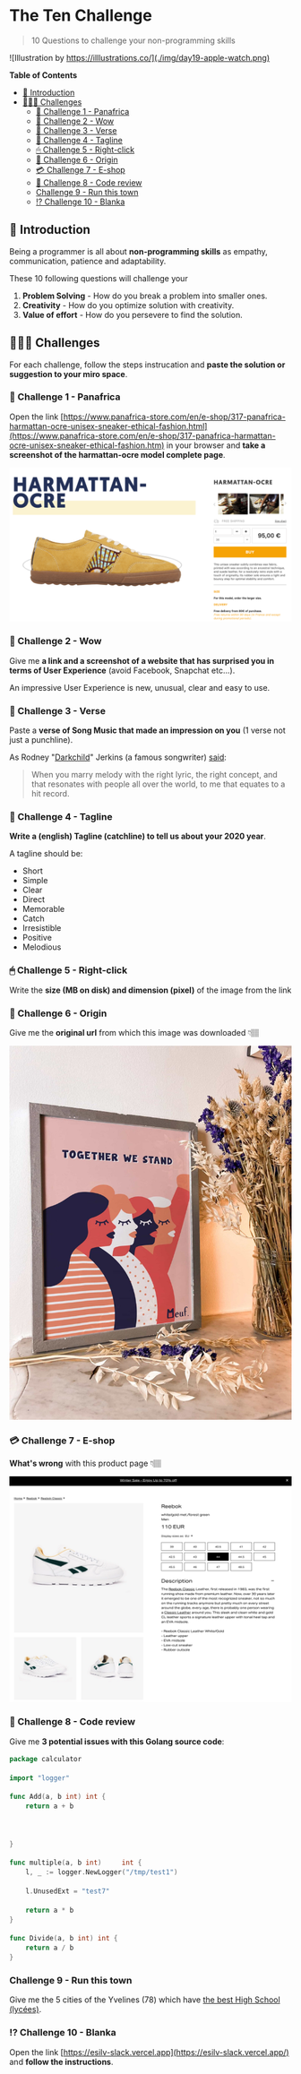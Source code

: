 # The Ten Challenge

> 10 Questions to challenge your non-programming skills

![Illustration by https://illlustrations.co/](./img/day19-apple-watch.png)

<!-- START doctoc generated TOC please keep comment here to allow auto update -->
<!-- DON'T EDIT THIS SECTION, INSTEAD RE-RUN doctoc TO UPDATE -->
**Table of Contents** 

- [🐣 Introduction](#-introduction)
- [👩🏽‍💻 Challenges](#%E2%80%8D-challenges)
  - [🥾 Challenge 1 - Panafrica](#%F0%9F%A5%BE-challenge-1---panafrica)
  - [📱 Challenge 2 - Wow](#-challenge-2---wow)
  - [🎸 Challenge 3 - Verse](#-challenge-3---verse)
  - [🎤 Challenge 4 - Tagline](#-challenge-4---tagline)
  - [🖱 Challenge 5 - Right-click](#%F0%9F%96%B1-challenge-5---right-click)
  - [🌄 Challenge 6 - Origin](#-challenge-6---origin)
  - [💳 Challenge 7 - E-shop](#-challenge-7---e-shop)
  - [📝 Challenge 8 - Code review](#-challenge-8---code-review)
  - [Challenge 9 - Run this town](#challenge-9---run-this-town)
  - [⁉️ Challenge 10 - Blanka](#-challenge-10---blanka)

<!-- END doctoc generated TOC please keep comment here to allow auto update -->

## 🐣 Introduction

Being a programmer is all about **non-programming skills** as empathy, communication, patience and adaptability.

These 10 following questions will challenge your

1. **Problem Solving** -  How do you break a problem into smaller ones.
2. **Creativity** - How do you optimize solution with creativity.
3. **Value of effort** - How do you persevere to find the solution.

## 👩🏽‍💻 Challenges

For each challenge, follow the steps instrucation and **paste the solution or suggestion to your miro space**.

### 🥾 Challenge 1 - Panafrica

Open the link [https://www.panafrica-store.com/en/e-shop/317-panafrica-harmattan-ocre-unisex-sneaker-ethical-fashion.html](https://www.panafrica-store.com/en/e-shop/317-panafrica-harmattan-ocre-unisex-sneaker-ethical-fashion.htm) in your browser and **take a screenshot of the harmattan-ocre model complete page**.

![Challenge 6](./img/harmattan-ocre.png)


### 📱 Challenge 2 - Wow

Give me **a link and a screenshot of a website that has surprised you in terms of User Experience** (avoid Facebook, Snapchat etc...).

An impressive User Experience is new, unusual, clear and easy to use.

### 🎸 Challenge 3 - Verse

Paste a **verse of Song Music that made an impression on you** (1 verse not just a punchline).

As Rodney "[Darkchild](https://www.instagram.com/rodneyjerkins/)" Jerkins (a famous songwriter) [said](https://www.redbull.com/int-en/jetta-and-darkchild-explain-how-to-write-a-pop-banger):

> When you marry melody with the right lyric, the right concept, and that resonates with people all over the world, to me that equates to a hit record.

### 🎤 Challenge 4 - Tagline

**Write a (english) Tagline (catchline) to tell us about your 2020 year**.

A tagline should be:

* Short
* Simple
* Clear
* Direct
* Memorable
* Catch
* Irresistible
* Positive
* Melodious


### 🖱 Challenge 5 - Right-click

Write the **size (MB on disk) and dimension (pixel)** of the image from the link

### 🌄 Challenge 6 - Origin

Give me the **original url** from which this image was downloaded 👇🏽

![Challenge 6](./img/TOGETHERWESTAND.jpg)


### 💳 Challenge 7 - E-shop

**What's wrong** with this product page 👇🏽

![Challenge 7](./img/reebok.png)


### 📝 Challenge 8 - Code review

Give me **3 potential issues with this Golang source code**:


```go
package calculator

import "logger"

func Add(a, b int) int {
	return a + b



}

func multiple(a, b int) 	int {
	l, _ := logger.NewLogger("/tmp/test1")

	l.UnusedExt = "test7"

	return a * b
}

func Divide(a, b int) int {
	return a / b
}
```

### Challenge 9 - Run this town

Give me the 5 cities of the Yvelines (78) which have [the best High School (lycées)](https://www.letudiant.fr/palmares/classement-lycees/academie-versailles.html).

### ⁉️ Challenge 10 - Blanka

Open the link [https://esilv-slack.vercel.app](https://esilv-slack.vercel.app/) and **follow the instructions**.
